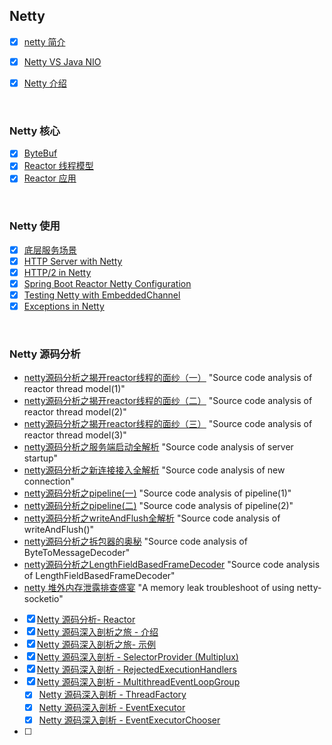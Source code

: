 ## Netty

- [x] [netty 简介](docs/netty-overview.md)
- [x] [Netty VS Java NIO](docs/netty-vs-javanio.md)

- [x] [Netty 介绍](docs/netty-introduction.md)

&nbsp;

### Netty 核心

- [x] [ByteBuf](docs/netty-bytebuf.md)
- [x] [Reactor 线程模型](docs/netty-reactor-thread-pattern.md)
- [x] [Reactor 应用](docs/netty-reactor-reference.md)

&nbsp;

### Netty 使用

- [x] [底层服务场景](docs/netty-bootstrap-case.md)
- [x] [HTTP Server with Netty](docs/netty-http-server.md)
- [x] [HTTP/2 in Netty](docs/netty-http2.md)
- [x] [Spring Boot Reactor Netty Configuration](docs/netty-spring-boot-reactor-netty.md)
- [x] [Testing Netty with EmbeddedChannel](docs/netty-testing-netty-embedded-channel.md)
- [x] [Exceptions in Netty](docs/netty-exception-handling.md)

&nbsp;

### Netty 源码分析

- [netty源码分析之揭开reactor线程的面纱（一）](https://www.jianshu.com/p/0d0eece6d467) "Source code analysis of reactor thread model(1)"
- [netty源码分析之揭开reactor线程的面纱（二）](https://www.jianshu.com/p/467a9b41833e) "Source code analysis of reactor thread model(2)"
- [netty源码分析之揭开reactor线程的面纱（三）](https://www.jianshu.com/p/58fad8e42379) "Source code analysis of reactor thread model(3)"
- [netty源码分析之服务端启动全解析](https://www.jianshu.com/p/c5068caab217) "Source code analysis of server startup"
- [netty源码分析之新连接接入全解析](https://www.jianshu.com/p/0242b1d4dd21) "Source code analysis of new connection"
- [netty源码分析之pipeline(一)](https://www.jianshu.com/p/6efa9c5fa702) "Source code analysis of pipeline(1)"
- [netty源码分析之pipeline(二)](https://www.jianshu.com/p/087b7e9a27a2) "Source code analysis of pipeline(2)"
- [netty源码分析之writeAndFlush全解析](https://www.jianshu.com/p/feaeaab2ce56) "Source code analysis of writeAndFlush()"
- [netty源码分析之拆包器的奥秘](https://www.jianshu.com/p/dc26e944da95) "Source code analysis of ByteToMessageDecoder"
- [netty源码分析之LengthFieldBasedFrameDecoder](https://www.jianshu.com/p/a0a51fd79f62) "Source code analysis of LengthFieldBasedFrameDecoder"
- [netty 堆外内存泄露排查盛宴](https://www.jianshu.com/p/4e96beb37935) "A memory leak troubleshoot of using netty-socketio"
- [x] [Netty 源码分析- Reactor](docs/netty-source-code-analysis-reactor.md)
- [x] [Netty 源码深入剖析之旅 - 介绍](docs/netty-source-analysis-introduction.md)
- [x] [Netty 源码深入剖析之旅- 示例](docs/netty-source-analysis-example.md)
- [x] [Netty 源码深入剖析 - SelectorProvider (Multiplux)](docs/netty-source-analysis-selector-provider.md)
- [x] [Netty 源码深入剖析 - RejectedExecutionHandlers](docs/netty-source-analysis-rejected-execution-handlers.md)
- [x] [Netty 源码深入剖析 - MultithreadEventLoopGroup](docs/netty-source-analysis-multithread-eventloop-group.md)
  - [x] [Netty 源码深入剖析 - ThreadFactory](docs/netty-source-analysis-thread-factory.md)
  - [x] [Netty 源码深入剖析 - EventExecutor](docs/netty-source-analysis-event-executor.md)
  - [x] [Netty 源码深入剖析 - EventExecutorChooser](docs/netty-source-analysis-event-executor-chooser.md)
- [ ] 